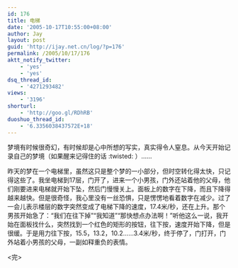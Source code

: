 ```yaml
---
id: 176
title: 电梯
date: '2005-10-17T10:55:00+08:00'
author: Jay
layout: post
guid: 'http://ijay.net.cn/log/?p=176'
permalink: /2005/10/17/176
aktt_notify_twitter:
    - 'yes'
    - 'yes'
dsq_thread_id:
    - '4271293482'
views:
    - '3196'
shorturl:
    - 'http://goo.gl/RDhRB'
duoshuo_thread_id:
    - '6.3356038437572E+18'
---
```


梦境有时候很奇幻，有时候却是心中所想的写实，真实得令人窒息。从今天开始记录自己的梦境（如果醒来记得住的话 :twisted: ）……

昨天的梦在一个电梯里，虽然这只是整个梦的一小部分，但时空转化得太快，只记得这些了。我坐电梯到17层，门开了，进来一个小男孩，门外还站着他的父母，他们刚要进来电梯就开始下坠，然后门慢慢关上。面板上的数字在下降，而且下降得越来越快。但是很奇怪，我心里没有一丝恐惧，只是愣愣地看着数字在减少。过了一会儿表示楼层的数字突然变成了电梯下降的速度，17.4米/秒，还在上升。那个男孩开始急了：“我们在往下掉”“我知道”“那快想点办法啊！”听他这么一说，我开始在面板找什么，突然找到一个红色的矩形的按钮，往下按，速度开始下降，但是很缓。于是用力往下按，15.5，13.2，10.2……3.4米/秒，终于停了，门打开，门外站着小男孩的父母，一副如释重负的表情。

&lt;完&gt;